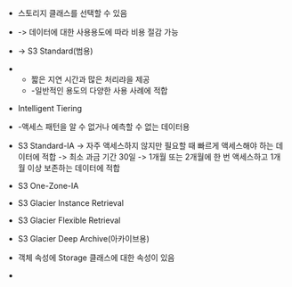 

- 스토리지 클래스를 선택할 수 있음
- -> 데이터에 대한 사용용도에 따라 비용 절감 가능
- -> S3 Standard(범용)
- - 짧은 지연 시간과 많은 처리랴을 제공
  - -일반적인 용도의 다양한 사용 사례에 적합
 
- Intelligent Tiering
- -액세스 패턴을 알 수 없거나 예측할 수 없는 데이터용

- S3 Standard-IA
-> 자주 액세스하지 않지만 필요할 때 빠르게 액세스해야 하는 데이터에 적합
-> 최소 과금 기간 30일
-> 1개월 또는 2개월에 한 번 액세스하고 1개월 이상 보존하는 데이터에 적합

- S3 One-Zone-IA

- S3 Glacier Instance Retrieval
- S3 Glacier Flexible Retrieval
- S3 Glacier Deep Archive(아카이브용)

- 객체 속성에 Storage 클래스에 대한 속성이 있음
- 
